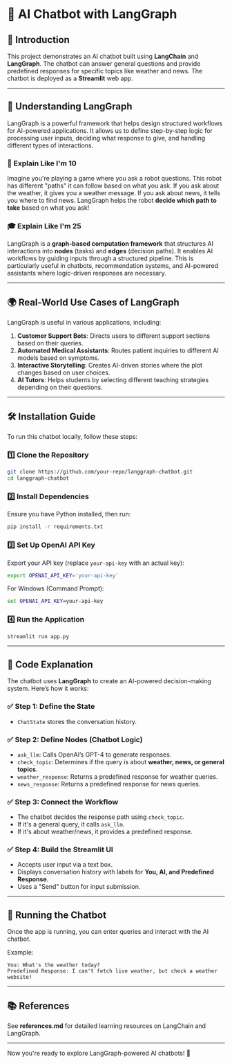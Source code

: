# 🚀 AI Chatbot with LangGraph

## 📌 Introduction
This project demonstrates an AI chatbot built using **LangChain** and **LangGraph**. The chatbot can answer general questions and provide predefined responses for specific topics like weather and news. The chatbot is deployed as a **Streamlit** web app.

---

## 🧠 Understanding LangGraph

LangGraph is a powerful framework that helps design structured workflows for AI-powered applications. It allows us to define step-by-step logic for processing user inputs, deciding what response to give, and handling different types of interactions.

### 🏫 Explain Like I'm 10
Imagine you're playing a game where you ask a robot questions. This robot has different "paths" it can follow based on what you ask. If you ask about the weather, it gives you a weather message. If you ask about news, it tells you where to find news. LangGraph helps the robot **decide which path to take** based on what you ask!

### 🎓 Explain Like I'm 25
LangGraph is a **graph-based computation framework** that structures AI interactions into **nodes** (tasks) and **edges** (decision paths). It enables AI workflows by guiding inputs through a structured pipeline. This is particularly useful in chatbots, recommendation systems, and AI-powered assistants where logic-driven responses are necessary.

---

## 🌍 Real-World Use Cases of LangGraph
LangGraph is useful in various applications, including:
1. **Customer Support Bots**: Directs users to different support sections based on their queries.
2. **Automated Medical Assistants**: Routes patient inquiries to different AI models based on symptoms.
3. **Interactive Storytelling**: Creates AI-driven stories where the plot changes based on user choices.
4. **AI Tutors**: Helps students by selecting different teaching strategies depending on their questions.

---

## 🛠️ Installation Guide
To run this chatbot locally, follow these steps:

### 1️⃣ Clone the Repository
```bash
git clone https://github.com/your-repo/langgraph-chatbot.git
cd langgraph-chatbot
```

### 2️⃣ Install Dependencies
Ensure you have Python installed, then run:
```bash
pip install -r requirements.txt
```

### 3️⃣ Set Up OpenAI API Key
Export your API key (replace `your-api-key` with an actual key):
```bash
export OPENAI_API_KEY='your-api-key'
```
For Windows (Command Prompt):
```cmd
set OPENAI_API_KEY=your-api-key
```

### 4️⃣ Run the Application
```bash
streamlit run app.py
```

---

## 📜 Code Explanation
The chatbot uses **LangGraph** to create an AI-powered decision-making system. Here’s how it works:

### ✅ **Step 1: Define the State**
- `ChatState` stores the conversation history.

### ✅ **Step 2: Define Nodes (Chatbot Logic)**
- `ask_llm`: Calls OpenAI’s GPT-4 to generate responses.
- `check_topic`: Determines if the query is about **weather, news, or general topics**.
- `weather_response`: Returns a predefined response for weather queries.
- `news_response`: Returns a predefined response for news queries.

### ✅ **Step 3: Connect the Workflow**
- The chatbot decides the response path using `check_topic`.
- If it's a general query, it calls `ask_llm`.
- If it's about weather/news, it provides a predefined response.

### ✅ **Step 4: Build the Streamlit UI**
- Accepts user input via a text box.
- Displays conversation history with labels for **You, AI, and Predefined Response**.
- Uses a "Send" button for input submission.

---

## 🚀 Running the Chatbot
Once the app is running, you can enter queries and interact with the AI chatbot.

Example:
```plaintext
You: What's the weather today?
Predefined Response: I can't fetch live weather, but check a weather website!
```

---

## 📚 References
See **references.md** for detailed learning resources on LangChain and LangGraph.

---

Now you're ready to explore LangGraph-powered AI chatbots! 🚀

